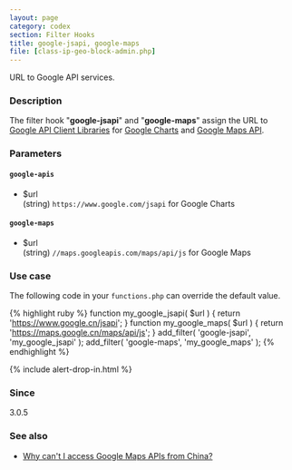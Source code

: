 ```yaml
---
layout: page
category: codex
section: Filter Hooks
title: google-jsapi, google-maps
file: [class-ip-geo-block-admin.php]
---
```


URL to Google API services.

### Description ###

The filter hook "**google-jsapi**" and "**google-maps**" assign the URL to 
[Google API Client Libraries][Google-APIs] for [Google Charts][Google-Charts] 
and [Google Maps API][Google-Maps].

### Parameters ###

#### `google-apis` ####

- $url  
  (string) `https://www.google.com/jsapi` for Google Charts


#### `google-maps` ####

- $url  
  (string) `//maps.googleapis.com/maps/api/js` for Google Maps

### Use case ###

The following code in your `functions.php` can override the default value.

{% highlight ruby %}
function my_google_jsapi( $url ) {
    return 'https://www.google.cn/jsapi';
}
function my_google_maps( $url ) {
    return 'https://maps.google.cn/maps/api/js';
}
add_filter( 'google-jsapi', 'my_google_jsapi' );
add_filter( 'google-maps',  'my_google_maps'  );
{% endhighlight %}

{% include alert-drop-in.html %}

### Since ###

3.0.5

### See also ###

- [Why can't I access Google Maps APIs from China?][Google-Dev]

[Google-APIs]:   https://developers.google.com/api-client-library/
[Google-Charts]: https://developers.google.com/chart/ 'Charts | Google Developers'
[Google-Maps]:   https://developers.google.com/maps/ 'Google Maps API | Google Developers'
[Google-Dev]:    https://developers.google.com/maps/faq#china_ws_access 'FAQ | Google Maps APIs | Google Developers'
